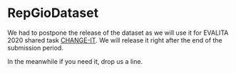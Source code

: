 # RepGioDataset

We had to postpone the release of the dataset as we will use it for EVALITA 2020 shared task [CHANGE-IT](https://sites.google.com/view/change-it/). We will release it right after the end of the submission period.

In the meanwhile if you need it, drop us a line.
